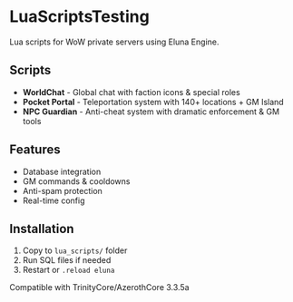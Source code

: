 # LuaScriptsTesting

Lua scripts for WoW private servers using Eluna Engine.

## Scripts

- **WorldChat** - Global chat with faction icons & special roles
- **Pocket Portal** - Teleportation system with 140+ locations + GM Island
- **NPC Guardian** - Anti-cheat system with dramatic enforcement & GM tools

## Features
- Database integration
- GM commands & cooldowns
- Anti-spam protection
- Real-time config

## Installation
1. Copy to `lua_scripts/` folder
2. Run SQL files if needed  
3. Restart or `.reload eluna`

Compatible with TrinityCore/AzerothCore 3.3.5a
